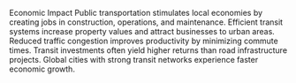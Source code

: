 Economic Impact
Public transportation stimulates local economies by creating jobs in construction, operations, and maintenance. Efficient transit systems increase property values and attract businesses to urban areas. Reduced traffic congestion improves productivity by minimizing commute times. Transit investments often yield higher returns than road infrastructure projects. Global cities with strong transit networks experience faster economic growth.